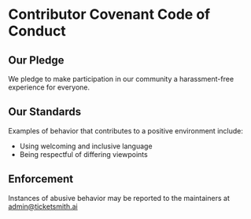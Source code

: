 # Contributor Covenant Code of Conduct

## Our Pledge
We pledge to make participation in our community a harassment-free experience for everyone.

## Our Standards
Examples of behavior that contributes to a positive environment include:
* Using welcoming and inclusive language
* Being respectful of differing viewpoints

## Enforcement
Instances of abusive behavior may be reported to the maintainers at admin@ticketsmith.ai
